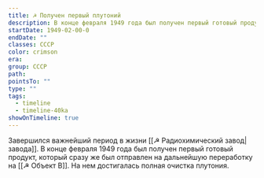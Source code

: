 ```yaml
---
title: ☭ Получен первый плутоний 
description: В конце февраля 1949 года был получен первый готовый продукт — выделенный плутоний — который направили на объект «В» для полной очистки
startDate: 1949-02-00-0
endDate: ""
classes: СССР
color: crimson
era: 
group: СССР
path: 
pointsTo: ""
type: ""
tags:
  - timeline
  - timeline-40ka
showOnTimeline: true
---
```


Завершился важнейший период в жизни [[☭ Радиохимический завод|завода]]. В конце февраля 1949 года был получен первый готовый продукт, который сразу же был отправлен на дальнейшую переработку на [[☭ Объект В]]. На нем достигалась полная очистка плутония.